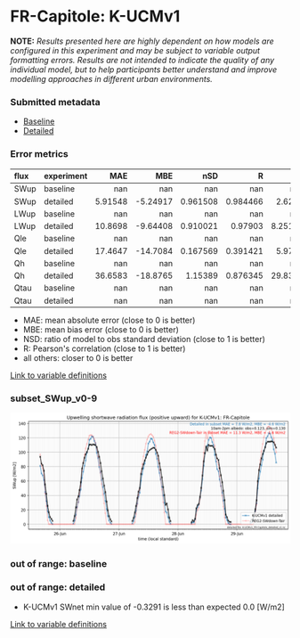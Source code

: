 # FR-Capitole: K-UCMv1

**NOTE:** *Results presented here are highly dependent on how models are configured in this experiment and may be subject to variable output formatting errors. Results are not intended to indicate the quality of any individual model, but to help participants better understand and improve modelling approaches in different urban environments.*

### Submitted metadata

- [Baseline](K-UCMv1_FR-Capitole_baseline_attrs.md)
- [Detailed](K-UCMv1_FR-Capitole_detailed_attrs.md)

### Error metrics

| flux   | experiment   |       MAE |       MBE |        nSD |          R |       5th |      95th |      RMSE |      cRMSE |      AMBE |       1-nSD |         1-R |   nSkewness |   nKurtosis |    Overlap |
|:-------|:-------------|----------:|----------:|-----------:|-----------:|----------:|----------:|----------:|-----------:|----------:|------------:|------------:|------------:|------------:|-----------:|
| SWup   | baseline     | nan       | nan       | nan        | nan        | nan       | nan       | nan       | nan        | nan       | nan         | nan         | nan         |  nan        | nan        |
| SWup   | detailed     |   5.91548 |  -5.24917 |   0.961508 |   0.984466 |   2.6282  |   4.51413 |   7.91627 |   0.17707  |   5.24917 |   0.0384911 |   0.015534  |   0.273327  |    0.650094 |   0.156694 |
| LWup   | baseline     | nan       | nan       | nan        | nan        | nan       | nan       | nan       | nan        | nan       | nan         | nan         | nan         |  nan        | nan        |
| LWup   | detailed     |  10.8698  |  -9.64408 |   0.910021 |   0.97903  |   8.25172 |  28.9169  |  14.8697  |   0.215089 |   9.64408 |   0.0899794 |   0.0209704 |   0.446119  |    3.76225  |   0.117654 |
| Qle    | baseline     | nan       | nan       | nan        | nan        | nan       | nan       | nan       | nan        | nan       | nan         | nan         | nan         |  nan        | nan        |
| Qle    | detailed     |  17.4647  | -14.7084  |   0.167569 |   0.391421 |   5.9731  |  47.3006  |  24.4699  |   0.947048 |  14.7084  |   0.832431  |   0.608579  |   0.653694  |    0.503162 |   0.643008 |
| Qh     | baseline     | nan       | nan       | nan        | nan        | nan       | nan       | nan       | nan        | nan       | nan         | nan         | nan         |  nan        | nan        |
| Qh     | detailed     |  36.6583  | -18.8765  |   1.15389  |   0.876345 |  29.8318  |  16.9444  |  49.4396  |   0.555921 |  18.8765  |   0.153886  |   0.123655  |   0.0711319 |    0.12468  |   0.262433 |
| Qtau   | baseline     | nan       | nan       | nan        | nan        | nan       | nan       | nan       | nan        | nan       | nan         | nan         | nan         |  nan        | nan        |
| Qtau   | detailed     | nan       | nan       | nan        | nan        | nan       | nan       | nan       | nan        | nan       | nan         | nan         | nan         |  nan        | nan        |

 - MAE: mean absolute error (close to 0 is better)
 - MBE: mean bias error (close to 0 is better)
 - NSD: ratio of model to obs standard deviation (close to 1 is better)
 - R: Pearson's correlation (close to 1 is better)
 - all others: closer to 0 is better

[Link to variable definitions](../modelattrs/variable_definitions.md)

### <a name="subset_swup_v0-9"></a>subset_SWup_v0-9
[![K-UCMv1_FR-Capitole_subset_SWup_v0-9.png](K-UCMv1_FR-Capitole_subset_SWup_v0-9.png)](K-UCMv1_FR-Capitole_subset_SWup_v0-9.png)

### out of range: baseline


### out of range: detailed

 - K-UCMv1 SWnet min value of -0.3291 is less than expected 0.0 [W/m2]


[Link to variable definitions](../modelattrs/variable_definitions.md)

